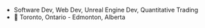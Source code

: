 - Software Dev, Web Dev, Unreal Engine Dev, Quantitative Trading
- 📍 Toronto, Ontario - Edmonton, Alberta
